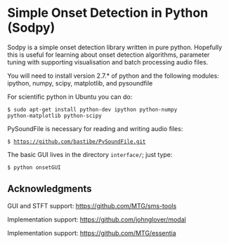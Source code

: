 Simple Onset Detection in Python (Sodpy)
==============================================

Sodpy is a simple onset detection library written in pure python. Hopefully this
is useful for learning about onset detection algorithms, parameter tuning with
supporting visualisation and batch processing audio files.

You will need to install version 2.7.* of python and the following modules:
ipython, numpy, scipy, matplotlib, and pysoundfile

For scientific python in Ubuntu you can do:

<code>$ sudo apt-get install python-dev ipython python-numpy python-matplotlib
python-scipy </code>

PySoundFile is necessary for reading and writing audio files:

<code>$ https://github.com/bastibe/PySoundFile.git </code>

The basic GUI lives in the directory <code>interface/</code>; just type:

<code>$ python onsetGUI </code>

Acknowledgments
--------------
GUI and STFT support: https://github.com/MTG/sms-tools

Implementation support: https://github.com/johnglover/modal

Implementation support: https://github.com/MTG/essentia
